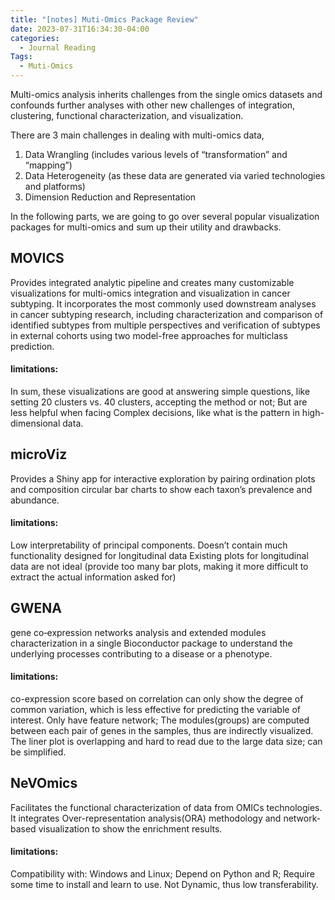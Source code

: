 ```yaml
---
title: "[notes] Muti-Omics Package Review"
date: 2023-07-31T16:34:30-04:00
categories:
  - Journal Reading
Tags:
  - Muti-Omics
---
```


Multi-omics analysis inherits challenges from the single omics datasets and confounds further analyses with other new challenges of integration, clustering, functional characterization, and visualization.

There are 3 main challenges in dealing with multi-omics data,
1. Data Wrangling (includes various levels of “transformation” and “mapping”)
2. Data Heterogeneity (as these data are generated via varied technologies and platforms)
3. Dimension Reduction and Representation

In the following parts, we are going to go over several popular visualization packages for multi-omics and sum up their utility and drawbacks.

## MOVICS

Provides integrated analytic pipeline and creates many customizable visualizations for multi-omics integration and visualization in cancer subtyping. It incorporates the most commonly used downstream analyses in cancer subtyping research, including characterization and comparison of identified subtypes from multiple perspectives and verification of subtypes in external cohorts using two model-free approaches for multiclass prediction. 

#### limitations: 
In sum, these visualizations are good at answering simple questions, like setting 20 clusters vs. 40 clusters, accepting the method or not; But are less helpful when facing Complex decisions, like what is the pattern in high-dimensional data.

## microViz

Provides a Shiny app for interactive exploration by pairing ordination plots and composition circular bar charts to show each taxon’s prevalence and abundance.

#### limitations: 
Low interpretability of principal components.
Doesn’t contain much functionality designed for longitudinal data
Existing plots for longitudinal data are not ideal (provide too many bar plots, making it more difficult to extract the actual information asked for) 

## GWENA

gene co‑expression networks analysis and extended modules characterization in a single Bioconductor package to understand the underlying processes contributing to a disease or a phenotype.

#### limitations: 
co-expression score based on correlation can only show the degree of common variation, which is less effective for predicting the variable of interest.
Only have feature network; The modules(groups) are computed between each pair of genes in the samples, thus are indirectly visualized.
The liner plot is overlapping and hard to read due to the large data size; can be simplified.

## NeVOmics

Facilitates the functional characterization of data from OMICs technologies.  It integrates Over-representation analysis(ORA) methodology and network-based visualization to show the enrichment results.

#### limitations: 
Compatibility with: Windows and Linux; Depend on Python and R; Require some time to install and learn to use.
Not Dynamic, thus low transferability.

